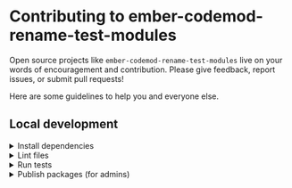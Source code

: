 # Contributing to ember-codemod-rename-test-modules

Open source projects like `ember-codemod-rename-test-modules` live on your words of encouragement and contribution. Please give feedback, report issues, or submit pull requests!

Here are some guidelines to help you and everyone else.


## Local development

<details>

<summary>Install dependencies</summary>

1. Fork and clone this repo.

    ```sh
    git clone git@github.com:<your-github-handle>/ember-codemod-rename-test-modules.git
    ```

1. Change directory.

    ```sh
    cd ember-codemod-rename-test-modules
    ```

1. Use [`pnpm`](https://pnpm.io/installation) to install dependencies.

    ```sh
    pnpm install
    ```

</details>


<details>

<summary>Lint files</summary>

1. When you write code, please check that it meets the linting rules.

    ```sh
    pnpm lint
    ```

1. You can run `lint:fix` to automatically fix linting errors.

    ```sh
    pnpm lint:fix
    ```

</details>


<details>

<summary>Run tests</summary>

1. When you write code, please check that all tests continue to pass.

    ```sh
    pnpm test
    ```

</details>


<details>

<summary>Publish packages (for admins)</summary>

1. Generate a [personal access token](https://github.com/settings/tokens/) in GitHub, with default values for scopes (none selected).

1. Run the `release:changelog` script. This generates a text that you can add to `CHANGELOG.md`.

    ```sh
    GITHUB_AUTH=<YOUR_PERSONAL_ACCESS_TOKEN> pnpm release:changelog
    ```

1. The package follows [semantic versioning](https://semver.org/). Update the version in `package.json` accordingly.

1. Create a tag and provide release notes. The tag name should match the package version.

1. Publish the package.

    ```sh
    pnpm release:publish
    ```

</details>
